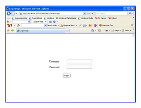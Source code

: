 <properties date="2016-06-24"
SortOrder="13"
/>

<img src="../../A%20simple%20web-part%20that%20uses%20service%20api_files/image002.jpg" width="410" height="303" />
